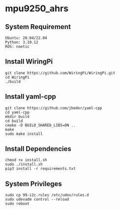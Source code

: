 # mpu9250_ahrs

## System Requirement
```
Ubuntu: 20.04/22.04
Python: 3.10.12
ROS: noetic
```

## Install WiringPi
```
git clone https://github.com/WiringPi/WiringPi.git
cd WiringPi
./build
```

## Install yaml-cpp
```
git clone https://github.com/jbeder/yaml-cpp
cd yaml-cpp
mkdir build
cd build
cmake -D BUILD_SHARED_LIBS=ON ..
make
sudo make install
```

## Install Dependencies
```
chmod +x install.sh
sudo ./install.sh
pip3 install -r requirements.txt
```

## System Privileges
```
sudo cp 99-i2c.rules /etc/udev/rules.d
sudo udevadm control --reload
sudo reboot
```

